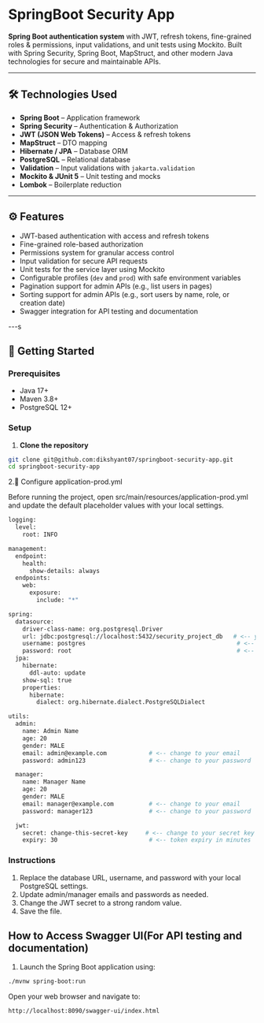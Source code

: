 # SpringBoot Security App

**Spring Boot authentication system** with JWT, refresh tokens, fine-grained roles & permissions, input validations, and unit tests using Mockito. Built with Spring Security, Spring Boot, MapStruct, and other modern Java technologies for secure and maintainable APIs.

---

## 🛠️ Technologies Used

- **Spring Boot** – Application framework  
- **Spring Security** – Authentication & Authorization  
- **JWT (JSON Web Tokens)** – Access & refresh tokens  
- **MapStruct** – DTO mapping  
- **Hibernate / JPA** – Database ORM  
- **PostgreSQL** – Relational database  
- **Validation** – Input validations with `jakarta.validation`  
- **Mockito & JUnit 5** – Unit testing and mocks  
- **Lombok** – Boilerplate reduction  

---

## ⚙️ Features

- JWT-based authentication with access and refresh tokens
- Fine-grained role-based authorization
- Permissions system for granular access control
- Input validation for secure API requests
- Unit tests for the service layer using Mockito
- Configurable profiles (`dev` and `prod`) with safe environment variables
- Pagination support for admin APIs (e.g., list users in pages)
- Sorting support for admin APIs (e.g., sort users by name, role, or creation date)
- Swagger integration for API testing and documentation


---s

## 🚀 Getting Started

### Prerequisites

- Java 17+  
- Maven 3.8+  
- PostgreSQL 12+  

### Setup

1. **Clone the repository**
```bash
git clone git@github.com:dikshyant07/springboot-security-app.git
cd springboot-security-app
 ```
2.📄 Configure application-prod.yml

Before running the project, open src/main/resources/application-prod.yml and update the default placeholder values with your local settings. 
```bash
logging:
  level:
    root: INFO

management:
  endpoint:
    health:
      show-details: always
  endpoints:
    web:
      exposure:
        include: "*"

spring:
  datasource:
    driver-class-name: org.postgresql.Driver
    url: jdbc:postgresql://localhost:5432/security_project_db   # <-- your local DB name
    username: postgres                                           # <-- your DB username
    password: root                                               # <-- your DB password
  jpa:
    hibernate:
      ddl-auto: update
    show-sql: true
    properties:
      hibernate:
        dialect: org.hibernate.dialect.PostgreSQLDialect

utils:
  admin:
    name: Admin Name
    age: 20
    gender: MALE
    email: admin@example.com            # <-- change to your email
    password: admin123                  # <-- change to your password

  manager:
    name: Manager Name
    age: 20
    gender: MALE
    email: manager@example.com          # <-- change to your email
    password: manager123                # <-- change to your password

  jwt:
    secret: change-this-secret-key     # <-- change to your secret key
    expiry: 30                          # <-- token expiry in minutes
```
### Instructions

1. Replace the database URL, username, and password with your local PostgreSQL settings.
2. Update admin/manager emails and passwords as needed.
3. Change the JWT secret to a strong random value.
4. Save the file.

## How to Access Swagger UI(For API testing and documentation)

1. Launch the Spring Boot application using:

```bash
./mvnw spring-boot:run
```
Open your web browser and navigate to:
```bash
http://localhost:8090/swagger-ui/index.html
```

